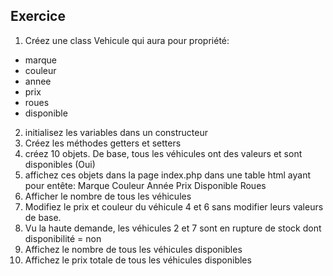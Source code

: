 ## Exercice
1) Créez une class Vehicule qui aura pour propriété:
  - marque
  - couleur
  - annee
  - prix
  - roues
  - disponible

2) initialisez les variables dans un constructeur
3) Créez les méthodes getters et setters
4) créez 10 objets. De base, tous les véhicules ont des valeurs et sont disponibles (Oui)
5) affichez ces objets dans la page index.php dans une table html ayant pour entête:
   Marque  Couleur   Année  Prix  Disponible  Roues
6) Afficher le nombre de tous les véhicules
7) Modifiez le prix et couleur du véhicule 4 et 6 sans modifier leurs valeurs de base.
8) Vu la haute demande, les véhicules 2 et 7 sont en rupture de stock dont disponibilité = non
9) Affichez le nombre de tous les véhicules disponibles
10) Affichez le prix totale de tous les véhicules disponibles
